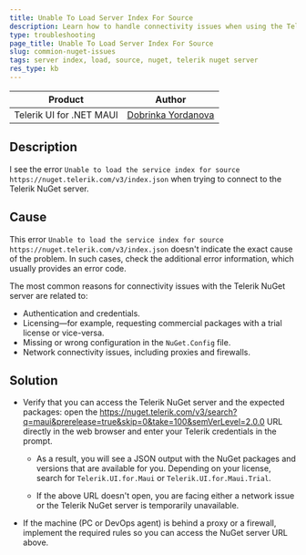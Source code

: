```yaml
---
title: Unable To Load Server Index For Source
description: Learn how to handle connectivity issues when using the Telerik Nuget server.
type: troubleshooting
page_title: Unable To Load Server Index For Source
slug: commion-nuget-issues
tags: server index, load, source, nuget, telerik nuget server
res_type: kb
---
```


| Product | Author | 
| --- | ---- | 
 Telerik UI for .NET MAUI | [Dobrinka Yordanova](https://www.telerik.com/blogs/author/dobrinka-yordanova) |

## Description

I see the error `Unable to load the service index for source https://nuget.telerik.com/v3/index.json` when trying to connect to the Telerik NuGet server.

## Cause

This error `Unable to load the service index for source https://nuget.telerik.com/v3/index.json` doesn't indicate the exact cause of the problem. In such cases, check the additional error information, which usually provides an error code.

The most common reasons for connectivity issues with the Telerik NuGet server are related to:

* Authentication and credentials.
* Licensing&mdash;for example, requesting commercial packages with a trial license or vice-versa.
* Missing or wrong configuration in the `NuGet.Config` file.
* Network connectivity issues, including proxies and firewalls.

## Solution

* Verify that you can access the Telerik NuGet server and the expected packages: open the <a href="https://nuget.telerik.com/v3/search?q=maui&prerelease=true&skip=0&take=100&semVerLevel=2.0.0" target="_blank">https://nuget.telerik.com/v3/search?q=maui&prerelease=true&skip=0&take=100&semVerLevel=2.0.0</a> URL directly in the web browser and enter your Telerik credentials in the prompt.

  * As a result, you will see a JSON output with the NuGet packages and versions that are available for you. Depending on your license, search for `Telerik.UI.for.Maui` or `Telerik.UI.for.Maui.Trial`.

  * If the above URL doesn't open, you are facing either a network issue or the Telerik NuGet server is temporarily unavailable.

* If the machine (PC or DevOps agent) is behind a proxy or a firewall, implement the required rules so you can access the NuGet server URL above.
